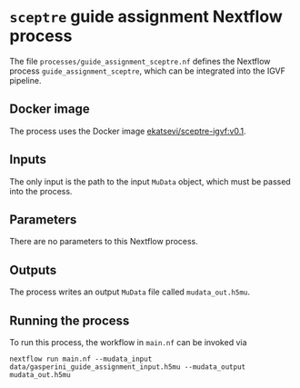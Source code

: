 # `sceptre` guide assignment Nextflow process

The file `processes/guide_assignment_sceptre.nf` defines the Nextflow process `guide_assignment_sceptre`, which can be integrated into the IGVF pipeline.

## Docker image

The process uses the Docker image [ekatsevi/sceptre-igvf:v0.1](https://hub.docker.com/r/ekatsevi/sceptre-igvf/tags).

## Inputs

The only input is the path to the input `MuData` object, which must be passed into the process.

## Parameters

There are no parameters to this Nextflow process.

## Outputs

The process writes an output `MuData` file called `mudata_out.h5mu`.

## Running the process

To run this process, the workflow in `main.nf` can be invoked via

```
nextflow run main.nf --mudata_input data/gasperini_guide_assignment_input.h5mu --mudata_output mudata_out.h5mu
```
